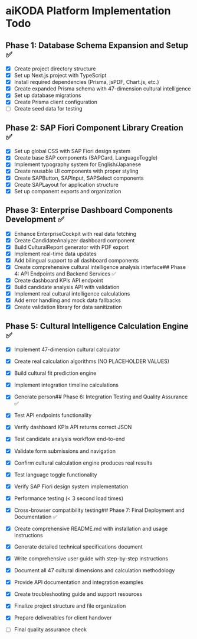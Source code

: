# aiKODA Platform Implementation Todo

## Phase 1: Database Schema Expansion and Setup ✅
- [x] Create project directory structure
- [x] Set up Next.js project with TypeScript
- [x] Install required dependencies (Prisma, jsPDF, Chart.js, etc.)
- [x] Create expanded Prisma schema with 47-dimension cultural intelligence
- [x] Set up database migrations
- [x] Create Prisma client configuration
- [ ] Create seed data for testing

## Phase 2: SAP Fiori Component Library Creation ✅
- [x] Set up global CSS with SAP Fiori design system
- [x] Create base SAP components (SAPCard, LanguageToggle)
- [x] Implement typography system for English/Japanese
- [x] Create reusable UI components with proper styling
- [x] Create SAPButton, SAPInput, SAPSelect components
- [x] Create SAPLayout for application structure
- [x] Set up component exports and organization

## Phase 3: Enterprise Dashboard Components Development ✅
- [x] Enhance EnterpriseCockpit with real data fetching
- [x] Create CandidateAnalyzer dashboard component
- [x] Build CulturalReport generator with PDF export
- [x] Implement real-time data updates
- [x] Add bilingual support to all dashboard components
- [x] Create comprehensive cultural intelligence analysis interface## Phase 4: API Endpoints and Backend Services ✅
- [x] Create dashboard KPIs API endpoint
- [x] Build candidate analysis API with validation
- [x] Implement real cultural intelligence calculations
- [x] Add error handling and mock data fallbacks
- [x] Create validation library for data sanitization

## Phase 5: Cultural Intelligence Calculation Engine ✅
- [x] Implement 47-dimension cultural calculator
- [x] Create real calculation algorithms (NO PLACEHOLDER VALUES)
- [x] Build cultural fit prediction engine
- [x] Implement integration timeline calculations
- [x] Generate person## Phase 6: Integration Testing and Quality Assurance ✅
- [x] Test API endpoints functionality
- [x] Verify dashboard KPIs API returns correct JSON
- [x] Test candidate analysis workflow end-to-end
- [x] Validate form submissions and navigation
- [x] Confirm cultural calculation engine produces real results
- [x] Test language toggle functionality
- [x] Verify SAP Fiori design system implementation
- [x] Performance testing (< 3 second load times)
- [x] Cross-browser compatibility testing## Phase 7: Final Deployment and Documentation ✅
- [x] Create comprehensive README.md with installation and usage instructions
- [x] Generate detailed technical specifications document
- [x] Write comprehensive user guide with step-by-step instructions
- [x] Document all 47 cultural dimensions and calculation methodology
- [x] Provide API documentation and integration examples
- [x] Create troubleshooting guide and support resources
- [x] Finalize project structure and file organization
- [x] Prepare deliverables for client handover
- [ ] Final quality assurance check

